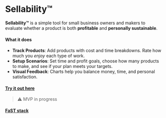 # Sellability™

**Sellability™** is a simple tool for small business owners and makers to evaluate whether a product is both **profitable** and **personally sustainable**.

#### What it does
- **Track Products**: Add products with cost and time breakdowns. Rate how much you *enjoy* each type of work.
- **Setup Scenarios**: Set time and profit goals, choose how many products to make, and see if your plan meets your targets.
- **Visual Feedback**: Charts help you balance money, time, and personal satisfaction.

#### [Try it out here](https://forewit.github.io/sellability/)

> ⚠️ MVP in progress

#### [FaST stack](https://github.com/forewit/fast-stack)
